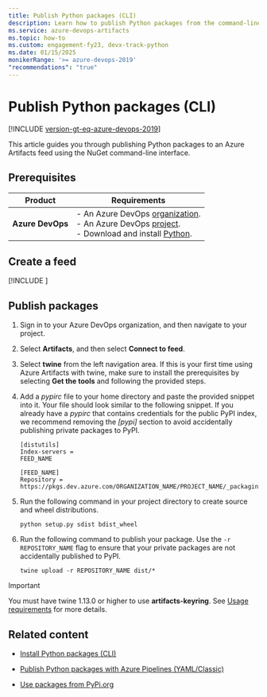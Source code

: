 ```yaml
---
title: Publish Python packages (CLI)
description: Learn how to publish Python packages from the command-line interface.
ms.service: azure-devops-artifacts
ms.topic: how-to
ms.custom: engagement-fy23, devx-track-python
ms.date: 01/15/2025
monikerRange: '>= azure-devops-2019'
"recommendations": "true"
---
```


# Publish Python packages (CLI)

[!INCLUDE [version-gt-eq-azure-devops-2019](../../includes/version-gt-eq-2019.md)]

This article guides you through publishing Python packages to an Azure Artifacts feed using the NuGet command-line interface.

## Prerequisites

| **Product**        | **Requirements**                                                                                                                                                                                                                                                                                                                        |
|--------------------|-----------------------------------------------------------------------------------------------------------------------------------------------------------------------------------------------------------------------------------------------------------------------------------------------------------------------------------------|
| **Azure DevOps**   | - An Azure DevOps [organization](../../organizations/accounts/create-organization.md).<br>- An Azure DevOps [project](../../organizations/projects/create-project.md).<br> - Download and install [Python](https://www.python.org/downloads/). |

## Create a feed

[!INCLUDE [](../includes/create-feed.md)]

## Publish packages
 
1. Sign in to your Azure DevOps organization, and then navigate to your project.

1. Select **Artifacts**, and then select **Connect to feed**.

1. Select **twine** from the left navigation area. If this is your first time using Azure Artifacts with twine, make sure to install the prerequisites by selecting **Get the tools** and following the provided steps.

1. Add a *pypirc* file to your home directory and paste the provided snippet into it. Your file should look similar to the following snippet. If you already have a *pypirc* that contains credentials for the public PyPI index, we recommend removing the *[pypi]* section to avoid accidentally publishing private packages to PyPI.

    ```
    [distutils]
    Index-servers =
    FEED_NAME
    
    [FEED_NAME]
    Repository = https://pkgs.dev.azure.com/ORGANIZATION_NAME/PROJECT_NAME/_packaging/FEED_NAME/pypi/upload/
    ```

1. Run the following command in your project directory to create source and wheel distributions.

    ```
    python setup.py sdist bdist_wheel
    ```

1. Run the following command to publish your package. Use the `-r REPOSITORY_NAME` flag to ensure that your private packages are not accidentally published to PyPI.

    ```
    twine upload -r REPOSITORY_NAME dist/*
    ```

> [!IMPORTANT]
> You must have twine 1.13.0 or higher to use **artifacts-keyring**. See [Usage requirements](https://github.com/microsoft/artifacts-keyring#requirements) for more details.

## Related content

- [Install Python packages (CLI)](install-python-packages.md)

- [Publish Python packages with Azure Pipelines (YAML/Classic)](../../pipelines/artifacts/pypi.md)

- [Use packages from PyPi.org](../python/use-packages-from-pypi.md)

